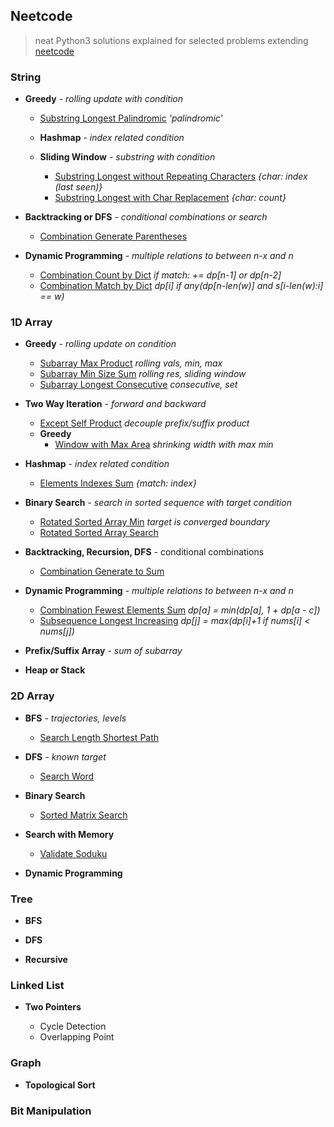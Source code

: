 ## Neetcode

> neat Python3 solutions explained for selected problems extending [neetcode](https://neetcode.io/practice)

### String

- **Greedy** - *rolling update with condition*

    * [Substring Longest Palindromic](./src/string/substring_longest_palindromic.py) *'palindromic'*

    - **Hashmap** - *index related condition*
    - **Sliding Window** - *substring with condition*

        * [Substring Longest without Repeating Characters](./src/string/substring_longest_without_repeating_characters.py) *{char: index (last seen)}*
        * [Substring Longest with Char Replacement](./src/string/substring_longest_char_replacement.py) *{char: count}*

- **Backtracking or DFS** - *conditional combinations or search*

    - [Combination Generate Parentheses](./src/string/combination_generate_parentheses.py)

- **Dynamic Programming** - *multiple relations to between n-x and n*

    - [Combination Count by Dict](./src/string/combination_count_by_dict.py.) *if match: += dp[n-1] or dp[n-2]*
    - [Combination Match by Dict](./src/string/combination_match_by_dict.py.) *dp[i] if any(dp[n-len(w)] and s[i-len(w):i] == w)*

### 1D Array

- **Greedy** - *rolling update on condition*

    - [Subarray Max Product](./src/array/subarray_max_product.py) *rolling vals, min, max*
    - [Subarray Min Size Sum](./src/array/subarray_min_size_sum.py) *rolling res, sliding window*
    * [Subarray Longest Consecutive](./src/array/subarray_longest_consecutive.py) *consecutive, set*

- **Two Way Iteration** - *forward and backward*

    - [Except Self Product](./src/array/except_self_product.py) *decouple prefix/suffix product*
    - **Greedy**
        - [Window with Max Area](./src/array/window_max_area.py) *shrinking width with max min*

- **Hashmap** - *index related condition*

    * [Elements Indexes Sum](./src/array/elements_index_sum.py) *{match: index}*

- **Binary Search** - *search in sorted sequence with target condition*
    
    * [Rotated Sorted Array Min](./src/array/rotated_sorted_array_min.py) *target is converged boundary*
    * [Rotated Sorted Array Search](./src/array/rotated_sorted_array_search.py)

- **Backtracking, Recursion, DFS** - conditional combinations

    - [Combination Generate to Sum](./src/array/combination_generate_to_sum.py)

- **Dynamic Programming** - *multiple relations to between n-x and n*

    - [Combination Fewest Elements Sum](./src/array/combination_fewest_elements_sum.py) *dp[a] = min(dp[a], 1 + dp[a - c])*
    - [Subsequence Longest Increasing](./src/array/subsequence_longest_increasing.py.) *dp[j] = max(dp[i]+1 if nums[i] < nums[j])*

- **Prefix/Suffix Array** - *sum of subarray*

- **Heap or Stack**


### 2D Array

- **BFS** - *trajectories, levels*

    - [Search Length Shortest Path](./src/array_2d/search_length_shortest_path.py)

- **DFS** - *known target*

    - [Search Word](./src/array_2d/search_word.py)

- **Binary Search**

    - [Sorted Matrix Search](./src/array_2d/sorted_matrix_search.py)

- **Search with Memory**

    - [Validate Soduku](./src/array_2d/validate_soduku.py)

- **Dynamic Programming**


### Tree

- **BFS**

- **DFS**

- **Recursive**


### Linked List

- **Two Pointers**

    * Cycle Detection
    * Overlapping Point

### Graph

- **Topological Sort**

### Bit Manipulation
